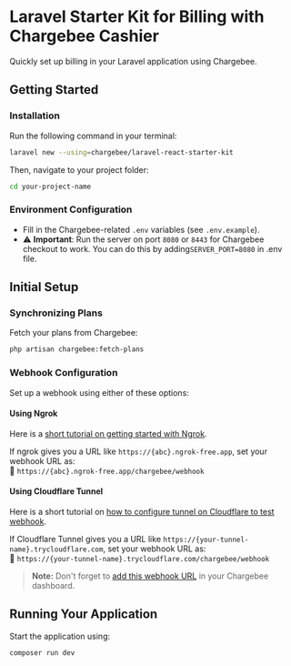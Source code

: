 # Laravel Starter Kit for Billing with Chargebee Cashier

Quickly set up billing in your Laravel application using Chargebee.

## Getting Started

### Installation

Run the following command in your terminal:

```sh
laravel new --using=chargebee/laravel-react-starter-kit
```

Then, navigate to your project folder:

```sh
cd your-project-name
```

### Environment Configuration

- Fill in the Chargebee-related `.env` variables (see `.env.example`).
- ⚠️ **Important**: Run the server on port `8080` or `8443` for Chargebee checkout to work. You can do this by adding`SERVER_PORT=8080` in .env file.

## Initial Setup

### Synchronizing Plans

Fetch your plans from Chargebee:

```sh
php artisan chargebee:fetch-plans
```

### Webhook Configuration

Set up a webhook using either of these options:

#### Using Ngrok

Here is a [short tutorial on getting started with Ngrok](https://ngrok.com/docs/getting-started/). 

If ngrok gives you a URL like `https://{abc}.ngrok-free.app`, set your webhook URL as:  
🔗 `https://{abc}.ngrok-free.app/chargebee/webhook`

#### Using Cloudflare Tunnel

Here is a short tutorial on [how to configure tunnel on Cloudflare to test webhook](https://medium.com/@agmmnn/test-your-webhooks-with-cloudflare-tunnel-quickly-5875f74024b4). 

If Cloudflare Tunnel gives you a URL like `https://{your-tunnel-name}.trycloudflare.com`, set your webhook URL as:  
🔗 `https://{your-tunnel-name}.trycloudflare.com/chargebee/webhook`

> **Note:** Don't forget to [add this webhook URL](https://www.chargebee.com/docs/2.0/webhook_settings.html) in your Chargebee dashboard.

## Running Your Application

Start the application using:

```sh
composer run dev 
```
